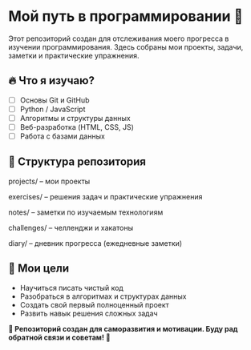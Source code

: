 # Мой путь в программировании 🚀

Этот репозиторий создан для отслеживания моего прогресса в изучении программирования. Здесь собраны мои проекты, задачи, заметки и практические упражнения.

## 🔥 Что я изучаю?
- [ ] Основы Git и GitHub
- [ ] Python / JavaScript
- [ ] Алгоритмы и структуры данных
- [ ] Веб-разработка (HTML, CSS, JS)
- [ ] Работа с базами данных

## 📂 Структура репозитория
projects/ – мои проекты 

exercises/ – решения задач и практические упражнения 

notes/ – заметки по изучаемым технологиям 

challenges/ – челленджи и хакатоны 

diary/ – дневник прогресса (ежедневные заметки) 

## 🎯 Мои цели
- Научиться писать чистый код
- Разобраться в алгоритмах и структурах данных
- Создать свой первый полноценный проект
- Развить навык решения сложных задач

**📝 Репозиторий создан для саморазвития и мотивации. Буду рад обратной связи и советам! 🚀**
